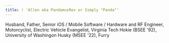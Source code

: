 ```yaml
---
title: ! 'Allen aka PandamusRex or Simply "Panda"'
---
```


Husband, Father, Senior iOS / Mobile Software / Hardware and RF Engineer, Motorcyclist, Electric Vehicle Evangelist, Virginia Tech Hokie (BSEE '92), University of Washingon Husky (MSEE '22), Furry
